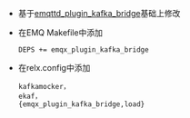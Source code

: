 - 基于[emqttd_plugin_kafka_bridge](https://github.com/msdevanms/emqttd_plugin_kafka_bridge)基础上修改

- 在EMQ Makefile中添加

  ```
  DEPS += emqx_plugin_kafka_bridge
  ```

- 在relx.config中添加

  ```
  kafkamocker，
  ekaf，
  {emqx_plugin_kafka_bridge,load}
  ```

  

  

